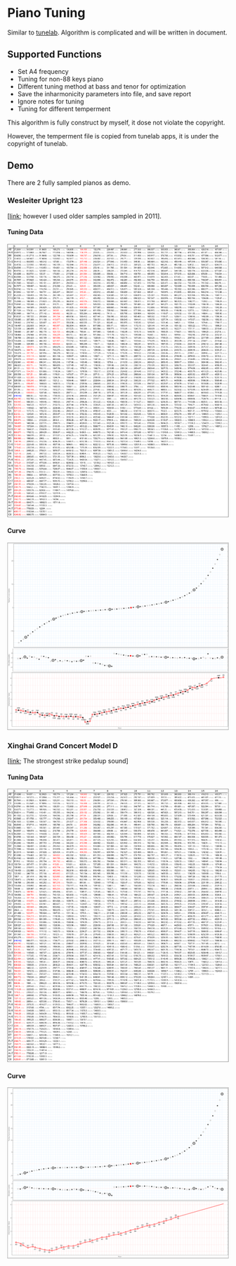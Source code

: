 # Piano Tuning
Similar to [tunelab](https://www.tunelab-world.com/).
Algorithm is complicated and will be written in document.
## Supported Functions
* Set A4 frequency
* Tuning for non-88 keys piano
* Different tuning method at bass and tenor for optimization
* Save the inharmonicity parameters into file, and save report
* Ignore notes for tuning
* Tuning for different temperment

This algorithm is fully construct by myself, it dose not violate the copyright. 

However, the temperment file is copied from tunelab apps, it is under the copyright of tunelab.
## Demo
There are 2 fully sampled pianos as demo.
### Wesleiter Upright 123
[[link](https://github.com/RobertBoganKang/WesleiterUpright123); however I used older samples sampled in 2011].
#### Tuning Data
![Upright Tuning](https://github.com/RobertBoganKang/piano_tuning/blob/master/res/demo/upright%20tuning.png)
#### Curve
![Upright Curve](https://github.com/RobertBoganKang/piano_tuning/blob/master/res/demo/upright%20curve.png)
### Xinghai Grand Concert Model D 
[[link](https://github.com/RobertBoganKang/Resonance_Grand__Model_D_Concert_Grand); The strongest strike pedalup sound]
#### Tuning Data
![Grand Tuning](https://github.com/RobertBoganKang/piano_tuning/blob/master/res/demo/grand%20tuning.png)
#### Curve
![Grand Curve](https://github.com/RobertBoganKang/piano_tuning/blob/master/res/demo/grand%20curve.png)
